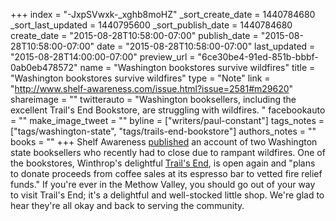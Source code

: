 +++
index = "-JxpSVwxk-_xghb8moHZ"
_sort_create_date = 1440784680
_sort_last_updated = 1440795600
_sort_publish_date = 1440784680
create_date = "2015-08-28T10:58:00-07:00"
publish_date = "2015-08-28T10:58:00-07:00"
date = "2015-08-28T10:58:00-07:00"
last_updated = "2015-08-28T14:00:00-07:00"
preview_url = "6ce30be4-91ed-851b-bbbf-0ab0eb478572"
name = "Washington bookstores survive wildfires"
title = "Washington bookstores survive wildfires"
type = "Note"
link = "http://www.shelf-awareness.com/issue.html?issue=2581#m29620"
shareimage = ""
twitterauto = "Washington booksellers, including the excellent Trail's End Bookstore, are struggling with wildfires. "
facebookauto = ""
make_image_tweet = ""
byline = ["writers/paul-constant"]
tags_notes = ["tags/washington-state", "tags/trails-end-bookstore"]
authors_notes = ""
books = ""
+++
Shelf Awareness [published](http://www.shelf-awareness.com/issue.html?issue=2581#m29620) an account of two Washington state booksellers who recently had to close due to rampant wildfires. One of the bookstores, Winthrop's delightful [Trail's End](http://www.trailsendbookstore.com/), is open again and "plans to donate proceeds from coffee sales at its espresso bar to vetted fire relief funds." If you're ever in the Methow Valley, you should go out of your way to visit Trail's End; it's a delightful and well-stocked little shop. We're glad to hear they're all okay and back to serving the community.